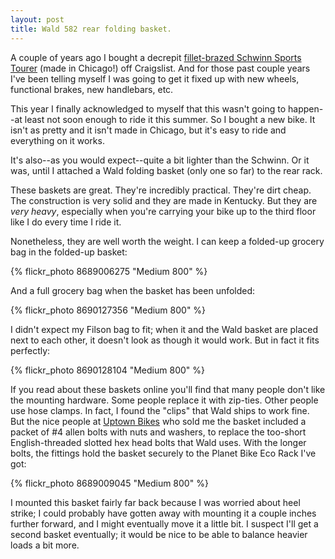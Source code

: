 ```yaml
---
layout: post
title: Wald 582 rear folding basket.
---
```


A couple of years ago I bought a decrepit <a href="http://sheldonbrown.com/schwinn-braze.html">fillet-brazed Schwinn Sports Tourer</a> (made in Chicago!) off Craigslist. And for those past couple years I've been telling myself I was going to get it fixed up with new wheels, functional brakes, new handlebars, etc.

This year I finally acknowledged to myself that this wasn't going to happen--at least not soon enough to ride it this summer. So I bought a new bike. It isn't as pretty and it isn't made in Chicago, but it's easy to ride and everything on it works.

It's also--as you would expect--quite a bit lighter than the Schwinn. Or it was, until I attached a Wald folding basket (only one so far) to the rear rack.

These baskets are great. They're incredibly practical. They're dirt cheap. The construction is very solid and they are made in Kentucky. But they are <i>very heavy</i>, especially when you're carrying your bike up to the third floor like I do every time I ride it.

Nonetheless, they are well worth the weight. I can keep a folded-up grocery bag in the folded-up basket:

{% flickr_photo 8689006275 "Medium 800" %}

And a full grocery bag when the basket has been unfolded:

{% flickr_photo 8690127356 "Medium 800" %}

I didn't expect my Filson bag to fit; when it and the Wald basket are placed next to each other, it doesn't look as though it would work. But in fact it fits perfectly:

{% flickr_photo 8690128104 "Medium 800" %}

If you read about these baskets online you'll find that many people don't like the mounting hardware. Some people replace it with zip-ties. Other people use hose clamps. In fact, I found the "clips" that Wald ships to work fine. But the nice people at [Uptown Bikes](http://www.uptownbikes.com/) who sold me the basket included a packet of #4 allen bolts with nuts and washers, to replace the too-short English-threaded slotted hex head bolts that Wald uses. With the longer bolts, the fittings hold the basket securely to the Planet Bike Eco Rack I've got:

{% flickr_photo 8689009045 "Medium 800" %}

I mounted this basket fairly far back because I was worried about heel strike; I could probably have gotten away with mounting it a couple inches further forward, and I might eventually move it a little bit. I suspect I'll get a second basket eventually; it would be nice to be able to balance heavier loads a bit more.